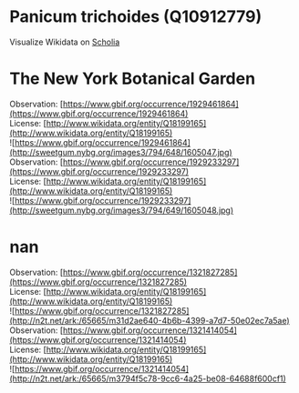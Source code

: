 
Panicum trichoides (Q10912779)
==============================
  
Visualize Wikidata on [Scholia](https://scholia.toolforge.org/taxon/Q10912779)
# The New York Botanical Garden
  
Observation: [https://www.gbif.org/occurrence/1929461864](https://www.gbif.org/occurrence/1929461864)  
License: [http://www.wikidata.org/entity/Q18199165](http://www.wikidata.org/entity/Q18199165)  
![https://www.gbif.org/occurrence/1929461864](http://sweetgum.nybg.org/images3/794/648/1605047.jpg)  
Observation: [https://www.gbif.org/occurrence/1929233297](https://www.gbif.org/occurrence/1929233297)  
License: [http://www.wikidata.org/entity/Q18199165](http://www.wikidata.org/entity/Q18199165)  
![https://www.gbif.org/occurrence/1929233297](http://sweetgum.nybg.org/images3/794/649/1605048.jpg)
# nan
  
Observation: [https://www.gbif.org/occurrence/1321827285](https://www.gbif.org/occurrence/1321827285)  
License: [http://www.wikidata.org/entity/Q18199165](http://www.wikidata.org/entity/Q18199165)  
![https://www.gbif.org/occurrence/1321827285](http://n2t.net/ark:/65665/m31d2ae640-4b6b-4399-a7d7-50e02ec7a5ae)  
Observation: [https://www.gbif.org/occurrence/1321414054](https://www.gbif.org/occurrence/1321414054)  
License: [http://www.wikidata.org/entity/Q18199165](http://www.wikidata.org/entity/Q18199165)  
![https://www.gbif.org/occurrence/1321414054](http://n2t.net/ark:/65665/m3794f5c78-9cc6-4a25-be08-64688f600cf1)